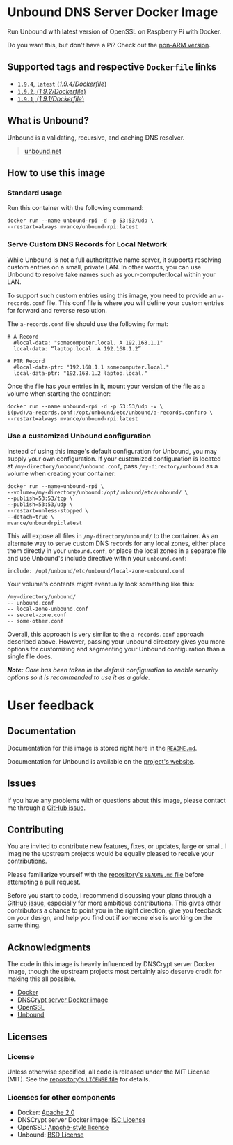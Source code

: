# Unbound DNS Server Docker Image

Run Unbound with latest version of OpenSSL on Raspberry Pi with Docker.

Do you want this, but don't have a Pi? Check out the [non-ARM version](https://github.com/MatthewVance/unbound-docker).

## Supported tags and respective `Dockerfile` links

- [`1.9.4`, `latest` (*1.9.4/Dockerfile*)](https://github.com/MatthewVance/unbound-docker-rpi/tree/master/1.9.4)
- [`1.9.2`, (*1.9.2/Dockerfile*)](https://github.com/MatthewVance/unbound-docker-rpi/tree/master/1.9.2)
- [`1.9.1`, (*1.9.1/Dockerfile*)](https://github.com/MatthewVance/unbound-docker-rpi/tree/master/1.9.1)

## What is Unbound?

Unbound is a validating, recursive, and caching DNS resolver.
> [unbound.net](https://unbound.net/)

## How to use this image

### Standard usage

Run this container with the following command:

```console
docker run --name unbound-rpi -d -p 53:53/udp \
--restart=always mvance/unbound-rpi:latest
```

### Serve Custom DNS Records for Local Network

While Unbound is not a full authoritative name server, it supports resolving
custom entries on a small, private LAN. In other words, you can use Unbound to
resolve fake names such as your-computer.local within your LAN.

To support such custom entries using this image, you need to provide an
`a-records.conf` file. This conf file is where you will define your custom
entries for forward and reverse resolution.

The `a-records.conf` file should use the following format:

```
# A Record
  #local-data: "somecomputer.local. A 192.168.1.1"
  local-data: “laptop.local. A 192.168.1.2”

# PTR Record
  #local-data-ptr: "192.168.1.1 somecomputer.local."
  local-data-ptr: "192.168.1.2 laptop.local."
```

Once the file has your entries in it, mount your version of the file as a volume
when starting the container:

```console
docker run --name unbound-rpi -d -p 53:53/udp -v \
$(pwd)/a-records.conf:/opt/unbound/etc/unbound/a-records.conf:ro \
--restart=always mvance/unbound-rpi:latest
```
### Use a customized Unbound configuration

Instead of using this image's default configuration for Unbound, you may supply
your own configuration. If your customized configuration is located at 
`/my-directory/unbound/unbound.conf`, pass `/my-directory/unbound` as a volume
when creating your container:

```console
docker run --name=unbound-rpi \
--volume=/my-directory/unbound:/opt/unbound/etc/unbound/ \
--publish=53:53/tcp \
--publish=53:53/udp \
--restart=unless-stopped \
--detach=true \
mvance/unboundrpi:latest
```

This will expose all files in `/my-directory/unbound/` to the container. As an
alternate way to serve custom DNS records for any local zones, either place 
them directly in your `unbound.conf`, or place the local zones in a separate
file and use Unbound's include directive within your `unbound.conf`:

```
include: /opt/unbound/etc/unbound/local-zone-unbound.conf
```

Your volume's contents might eventually look something like this:

```
/my-directory/unbound/
-- unbound.conf
-- local-zone-unbound.conf
-- secret-zone.conf
-- some-other.conf
```

Overall, this approach is very similar to the `a-records.conf` approach described above. However, passing your unbound directory gives you more options for customizing and segmenting your Unbound configuration than a single file does.

***Note:** Care has been taken in the default configuration to enable
security options so it is recommended to use it as a guide.*

# User feedback

## Documentation

Documentation for this image is stored right here in the [`README.md`](https://github.com/MatthewVance/unbound-docker-rpi/blob/master/README.md).

Documentation for Unbound is available on the [project's website](https://unbound.net/).

## Issues

If you have any problems with or questions about this image, please contact me
through a [GitHub issue](https://github.com/MatthewVance/unbound-docker-rpi/issues).

## Contributing

You are invited to contribute new features, fixes, or updates, large or small. I
imagine the upstream projects would be equally pleased to receive your
contributions.

Please familiarize yourself with the [repository's `README.md`
file](https://github.com/MatthewVance/unbound-docker-rpi/blob/master/README.md)
before attempting a pull request.

Before you start to code, I recommend discussing your plans through a [GitHub
issue](https://github.com/MatthewVance/unbound-docker-rpi/issues), especially for
more ambitious contributions. This gives other contributors a chance to point
you in the right direction, give you feedback on your design, and help you find
out if someone else is working on the same thing.

## Acknowledgments

The code in this image is heavily influenced by DNSCrypt server Docker image,
though the upstream projects most certainly also deserve credit for making this
all possible.
- [Docker](https://www.docker.com/)
- [DNSCrypt server Docker image](https://github.com/jedisct1/dnscrypt-server-docker)
- [OpenSSL](https://www.openssl.org/)
- [Unbound](https://unbound.nlnetlabs.nl/)

## Licenses

### License

Unless otherwise specified, all code is released under the MIT License (MIT).
See the [repository's `LICENSE`
file](https://github.com/MatthewVance/unbound-docker-rpi/blob/master/LICENSE) for
details.

### Licenses for other components

- Docker: [Apache 2.0](https://github.com/docker/docker/blob/master/LICENSE)
- DNSCrypt server Docker image: [ISC License](https://github.com/jedisct1/dnscrypt-server-docker/blob/master/LICENSE)
- OpenSSL: [Apache-style license](https://www.openssl.org/source/license.html)
- Unbound: [BSD License](https://unbound.nlnetlabs.nl/svn/trunk/LICENSE)
